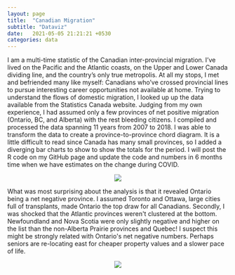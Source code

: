 ```yaml
---
layout: page
title:  "Canadian Migration"
subtitle: "Dataviz"
date:   2021-05-05 21:21:21 +0530
categories: data
---
```


I am a multi-time statistic of the Canadian inter-provincial migration. I’ve lived on the Pacific and the Atlantic coasts,
on the Upper and Lower Canada dividing line, and the country’s only true metropolis. At all my stops,
I met and befriended many like myself: Canadians who’ve crossed provincial lines to pursue interesting career opportunities not available at home.
Trying to understand the flows of domestic migration, I looked up up the data available from the Statistics Canada website. Judging from my own experience,
I had assumed only a few provinces of net positive migration (Ontario, BC, and Alberta) with the rest bleeding citizens.
I compiled and processed the data spanning 11 years from 2007 to 2018. I was able to transform the data to create a province-to-province chord diagram. It is a little difficult to read since Canada has many small provinces, so I added a diverging bar charts to show to show the totals for the period. I will post the R code on my GitHub page and update the code and numbers in 6 months time when we have estimates on the change during COVID. 

<p align="center">
  <img align="center" src="https://jfm-data.github.io/images/Canada_migration.jpg">
</p> 

What was most surprising about the analysis is that it revealed Ontario being a net negative province. I assumed Toronto and Ottawa, large cities full of transplants, made Ontario the top draw for all Canadians. Secondly, I was shocked that the Atlantic provinces weren't clustered at the bottom. Newfoundland and Nova Scotia were only slightly negative and higher on the list than the non-Alberta Prairie provinces and Quebec! I suspect this might be strongly related with Ontario's net negative numbers. Perhaps seniors are re-locating east for cheaper property values and a slower pace of life. 

<p align="center">
  <img align="center" src="https://jfm-data.github.io/images/pyramidplot_can.png">
</p> 
